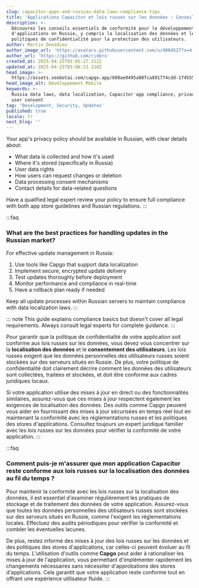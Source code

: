 ```yaml
---
slug: capacitor-apps-and-russias-data-laws-compliance-tips
title: 'Applications Capacitor et lois russes sur les données : Conseils de conformité'
description: >-
  Découvrez les conseils essentiels de conformité pour le développement
  d'applications en Russie, y compris la localisation des données et les
  politiques de confidentialité pour la protection des utilisateurs.
author: Martin Donadieu
author_image_url: 'https://avatars.githubusercontent.com/u/4084527?v=4'
author_url: 'https://github.com/riderx'
created_at: 2025-04-25T03:05:27.312Z
updated_at: 2025-04-25T03:06:23.310Z
head_image: >-
  https://assets.seobotai.com/capgo.app/680ae0495a08fca891774cdd-1745550383310.jpg
head_image_alt: Développement Mobile
keywords: >-
  Russia data laws, data localization, Capacitor app compliance, privacy policy,
  user consent
tag: 'Development, Security, Updates'
published: true
locale: fr
next_blog: ''
---
```

Your app's privacy policy should be available in Russian, with clear details about:

-   What data is collected and how it's used
-   Where it's stored (specifically in Russia)
-   User data rights
-   How users can request changes or deletion
-   Data processing consent mechanisms
-   Contact details for data-related questions

Have a qualified legal expert review your policy to ensure full compliance with both app store guidelines and Russian regulations.
:::

:::faq
### What are the best practices for handling updates in the Russian market?

For effective update management in Russia:

1.  Use tools like Capgo that support data localization
2.  Implement secure, encrypted update delivery
3.  Test updates thoroughly before deployment
4.  Monitor performance and compliance in real-time
5.  Have a rollback plan ready if needed

Keep all update processes within Russian servers to maintain compliance with data localization laws.
:::

::: note
This guide explains compliance basics but doesn't cover all legal requirements. Always consult legal experts for complete guidance.
:::

Pour garantir que la politique de confidentialité de votre application soit conforme aux lois russes sur les données, vous devez vous concentrer sur la **localisation des données** et le **consentement des utilisateurs**. Les lois russes exigent que les données personnelles des utilisateurs russes soient stockées sur des serveurs situés en Russie. De plus, votre politique de confidentialité doit clairement décrire comment les données des utilisateurs sont collectées, traitées et stockées, et doit être conforme aux cadres juridiques locaux.

Si votre application utilise des mises à jour en direct ou des fonctionnalités similaires, assurez-vous que ces mises à jour respectent également les exigences de localisation des données. Des outils comme Capgo peuvent vous aider en fournissant des mises à jour sécurisées en temps réel tout en maintenant la conformité avec les réglementations russes et les politiques des stores d'applications. Consultez toujours un expert juridique familier avec les lois russes sur les données pour vérifier la conformité de votre application.
:::

:::faq
### Comment puis-je m'assurer que mon application Capacitor reste conforme aux lois russes sur la localisation des données au fil du temps ?

Pour maintenir la conformité avec les lois russes sur la localisation des données, il est essentiel d'examiner régulièrement les pratiques de stockage et de traitement des données de votre application. Assurez-vous que toutes les données personnelles des utilisateurs russes sont stockées sur des serveurs situés en Russie, comme l'exigent les réglementations locales. Effectuez des audits périodiques pour vérifier la conformité et combler les éventuelles lacunes.

De plus, restez informé des mises à jour des lois russes sur les données et des politiques des stores d'applications, car celles-ci peuvent évoluer au fil du temps. L'utilisation d'outils comme **Capgo** peut aider à rationaliser les mises à jour de l'application, vous permettant d'implémenter rapidement les changements nécessaires sans nécessiter d'approbations des stores d'applications. Cela garantit que votre application reste conforme tout en offrant une expérience utilisateur fluide.
:::
